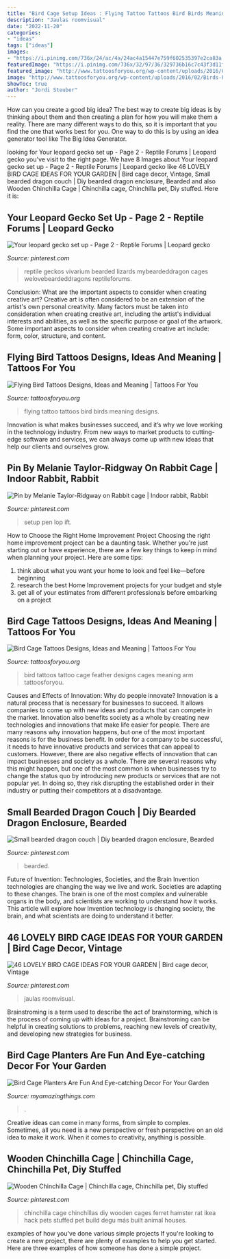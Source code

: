 ```yaml
---
title: "Bird Cage Setup Ideas : Flying Tattoo Tattoos Bird Birds Meaning Designs"
description: "Jaulas roomvisual"
date: "2022-11-20"
categories:
- "ideas"
tags: ["ideas"]
images:
- "https://i.pinimg.com/736x/24/ac/4a/24ac4a15447e759f602535397e2ca83a.jpg"
featuredImage: "https://i.pinimg.com/736x/32/97/36/329736b16c7c43f3d11f13407a2e8935--pet-rabbit-rabbit-toys.jpg"
featured_image: "http://www.tattoosforyou.org/wp-content/uploads/2016/02/Birds-Flying-Tattoo.jpg"
image: "http://www.tattoosforyou.org/wp-content/uploads/2016/02/Birds-Flying-Tattoo.jpg"
ShowToc: true
author: "Jordi Steuber"
---
```



How can you create a good big idea?
The best way to create big ideas is by thinking about them and then creating a plan for how you will make them a reality. There are many different ways to do this, so it is important that you find the one that works best for you. One way to do this is by using an idea generator tool like The Big Idea Generator.

	

		
looking for Your leopard gecko set up - Page 2 - Reptile Forums | Leopard gecko you've visit to the right page. We have 8 Images about Your leopard gecko set up - Page 2 - Reptile Forums | Leopard gecko like 46 LOVELY BIRD CAGE IDEAS FOR YOUR GARDEN | Bird cage decor, Vintage, Small bearded dragon couch | Diy bearded dragon enclosure, Bearded and also Wooden Chinchilla Cage | Chinchilla cage, Chinchilla pet, Diy stuffed. Here it is:
		
    
## Your Leopard Gecko Set Up - Page 2 - Reptile Forums | Leopard Gecko

<img loading=lazy src="https://i.pinimg.com/736x/74/87/a9/7487a975990ded27dc19c343b0c8beab.jpg" onerror="this.onerror=null;this.src='https://tse4.mm.bing.net/th?id=OIP.fAQJ4R1WQrbIM_yxgGp_rQHaE6&amp;pid=15.1';" alt="Your leopard gecko set up - Page 2 - Reptile Forums | Leopard gecko">

_Source: pinterest.com_

>reptile geckos vivarium bearded lizards mybeardeddragon cages welovebeardeddragons reptileforums. 

	

Conclusion: What are the important aspects to consider when creating creative art?
Creative art is often considered to be an extension of the artist's own personal creativity. Many factors must be taken into consideration when creating creative art, including the artist's individual interests and abilities, as well as the specific purpose or goal of the artwork. Some important aspects to consider when creating creative art include: form, color, structure, and content.

    
## Flying Bird Tattoos Designs, Ideas And Meaning | Tattoos For You

<img loading=lazy src="http://www.tattoosforyou.org/wp-content/uploads/2016/02/Birds-Flying-Tattoo.jpg" onerror="this.onerror=null;this.src='https://tse1.mm.bing.net/th?id=OIP.EY1iQyWzFNflKCUPXVn3fQHaHY&amp;pid=15.1';" alt="Flying Bird Tattoos Designs, Ideas and Meaning | Tattoos For You">

_Source: tattoosforyou.org_

>flying tattoo tattoos bird birds meaning designs. 

	

Innovation is what makes businesses succeed, and it’s why we love working in the technology industry. From new ways to market products to cutting-edge software and services, we can always come up with new ideas that help our clients and ourselves grow.

    
## Pin By Melanie Taylor-Ridgway On Rabbit Cage | Indoor Rabbit, Rabbit

<img loading=lazy src="https://i.pinimg.com/736x/32/97/36/329736b16c7c43f3d11f13407a2e8935--pet-rabbit-rabbit-toys.jpg" onerror="this.onerror=null;this.src='https://tse3.mm.bing.net/th?id=OIP.l1KtIRAmSaG2MLXsmjnWLQHaJ3&amp;pid=15.1';" alt="Pin by Melanie Taylor-Ridgway on Rabbit cage | Indoor rabbit, Rabbit">

_Source: pinterest.com_

>setup pen lop ift. 

	

How to Choose the Right Home Improvement Project
Choosing the right home improvement project can be a daunting task. Whether you're just starting out or have experience, there are a few key things to keep in mind when planning your project. Here are some tips: 
1. think about what you want your home to look and feel like—before beginning
2. research the best Home Improvement projects for your budget and style
3. get all of your estimates from different professionals before embarking on a project

    
## Bird Cage Tattoos Designs, Ideas And Meaning | Tattoos For You

<img loading=lazy src="https://www.tattoosforyou.org/wp-content/uploads/2016/03/Tattoos-of-Bird-Cages.jpg" onerror="this.onerror=null;this.src='https://tse1.mm.bing.net/th?id=OIP.UdWK44yOz52ronN3w67EjAHaJ4&amp;pid=15.1';" alt="Bird Cage Tattoos Designs, Ideas and Meaning | Tattoos For You">

_Source: tattoosforyou.org_

>bird tattoos tattoo cage feather designs cages meaning arm tattoosforyou. 

	

Causes and Effects of Innovation: Why do people innovate?
Innovation is a natural process that is necessary for businesses to succeed. It allows companies to come up with new ideas and products that can compete in the market. Innovation also benefits society as a whole by creating new technologies and innovations that make life easier for people. There are many reasons why innovation happens, but one of the most important reasons is for the business benefit. In order for a company to be successful, it needs to have innovative products and services that can appeal to customers. However, there are also negative effects of innovation that can impact businesses and society as a whole. There are several reasons why this might happen, but one of the most common is when businesses try to change the status quo by introducing new products or services that are not popular yet. In doing so, they risk disrupting the established order in their industry or putting their competitors at a disadvantage.

    
## Small Bearded Dragon Couch | Diy Bearded Dragon Enclosure, Bearded

<img loading=lazy src="https://i.pinimg.com/736x/4d/f1/55/4df155b7296c4d0cc58261986a71e088.jpg" onerror="this.onerror=null;this.src='https://tse4.mm.bing.net/th?id=OIP.ebvapGOQ5LTGsmz77y3QxAHaHa&amp;pid=15.1';" alt="Small bearded dragon couch | Diy bearded dragon enclosure, Bearded">

_Source: pinterest.com_

>bearded. 

	

Future of Invention: Technologies, Societies, and the Brain
Invention technologies are changing the way we live and work. Societies are adapting to these changes. The brain is one of the most complex and vulnerable organs in the body, and scientists are working to understand how it works. This article will explore how Invention technology is changing society, the brain, and what scientists are doing to understand it better.

    
## 46 LOVELY BIRD CAGE IDEAS FOR YOUR GARDEN | Bird Cage Decor, Vintage

<img loading=lazy src="https://i.pinimg.com/736x/ed/d6/12/edd61240e18a0c8a17e05f0b72ae098d.jpg" onerror="this.onerror=null;this.src='https://tse2.mm.bing.net/th?id=OIP.CL3iiWAYvCYX58wvM1leUwHaKc&amp;pid=15.1';" alt="46 LOVELY BIRD CAGE IDEAS FOR YOUR GARDEN | Bird cage decor, Vintage">

_Source: pinterest.com_

>jaulas roomvisual. 

	

Brainstroming is a term used to describe the act of brainstorming, which is the process of coming up with ideas for a project. Brainstroming can be helpful in creating solutions to problems, reaching new levels of creativity, and developing new strategies for business.

    
## Bird Cage Planters Are Fun And Eye-catching Decor For Your Garden

<img loading=lazy src="https://myamazingthings.com/wp-content/uploads/2017/06/bird-cage-garden-ideas-1-1.jpg" onerror="this.onerror=null;this.src='https://tse1.mm.bing.net/th?id=OIP.fhUnDHzfC8T0Uu_i8tqE4wAAAA&amp;pid=15.1';" alt="Bird Cage Planters Are Fun And Eye-catching Decor For Your Garden">

_Source: myamazingthings.com_

>. 

	

Creative ideas can come in many forms, from simple to complex. Sometimes, all you need is a new perspective or fresh perspective on an old idea to make it work. When it comes to creativity, anything is possible.

    
## Wooden Chinchilla Cage | Chinchilla Cage, Chinchilla Pet, Diy Stuffed

<img loading=lazy src="https://i.pinimg.com/736x/24/ac/4a/24ac4a15447e759f602535397e2ca83a.jpg" onerror="this.onerror=null;this.src='https://tse4.mm.bing.net/th?id=OIP.DjWmYezWGOUB94vuV6TjRQHaLH&amp;pid=15.1';" alt="Wooden Chinchilla Cage | Chinchilla cage, Chinchilla pet, Diy stuffed">

_Source: pinterest.com_

>chinchilla cage chinchillas diy wooden cages ferret hamster rat ikea hack pets stuffed pet build degu más built animal houses. 

	

examples of how you've done various simple projects
If you're looking to create a new project, there are plenty of examples to help you get started. Here are three examples of how someone has done a simple project.

